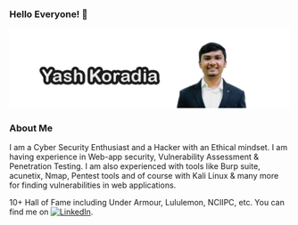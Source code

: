 ### Hello Everyone! 👋

![](Yash_K.png)


###  About Me
I am a Cyber Security Enthusiast and a Hacker with an Ethical mindset. I am having experience in Web-app security, Vulnerability Assessment & Penetration Testing. I am also experienced with tools like Burp suite, acunetix, Nmap, Pentest tools and of course with Kali Linux & many more for finding vulnerabilities in web applications.

10+ Hall of Fame including Under Armour, Lululemon, NCIIPC, etc. You can find me on [![LinkedIn][2.1]][2].

[2.1]: https://icons.iconarchive.com/icons/danleech/simple/16/linkedin-icon.png
[2]: https://www.linkedin.com/in/yash-koradia/
